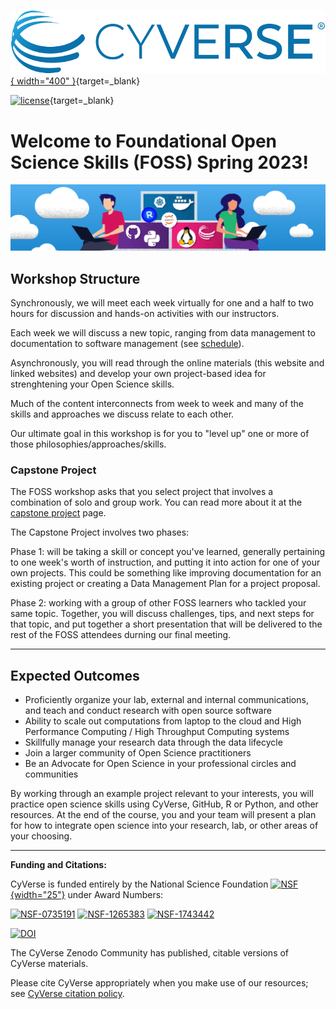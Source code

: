 [![!CyVerse Learning Center](assets/logos/cyverse_logo_2022.png "CyVerse Learning Center"){ width="400" }](https://learning.cyverse.org){target=_blank}

[![license](https://mirrors.creativecommons.org/presskit/buttons/88x31/svg/by.svg)](https://creativecommons.org/licenses/by/4.0/){target=_blank} 

# Welcome to Foundational Open Science Skills (FOSS) Spring 2023!

![header](assets/foss_title.png)

## Workshop Structure

Synchronously, we will meet each week virtually for one and a half to two hours for discussion and hands-on activities with our instructors. 

Each week we will discuss a new topic, ranging from data management to documentation to software management (see [schedule](./schedule.md)). 

Asynchronously, you will read through the online materials (this website and linked websites) and develop your own project-based idea for strenghtening your Open Science skills.

Much of the content interconnects from week to week and many of the skills and approaches we discuss relate to each other. 

Our ultimate goal in this workshop is for you to "level up" one or more of those philosophies/approaches/skills. 

### Capstone Project 

The FOSS workshop asks that you select project that involves a combination of solo and group work. You can read more about it at the [capstone project](./final_project/overview.md) page.

The Capstone Project involves two phases:

Phase 1: will be taking a skill or concept you've learned, generally pertaining to one week's worth of instruction, and putting it into action for one of your own projects. This could be something like improving documentation for an existing project or creating a Data Management Plan for a project proposal.

Phase 2: working with a group of other FOSS learners who tackled your same topic. Together, you will discuss challenges, tips, and next steps for that topic, and put together a short presentation that will be delivered to the rest of the FOSS attendees durning our final meeting.

---

## Expected Outcomes

-   Proficiently organize your lab, external and internal communications, and teach and conduct research with open source software
-   Ability to scale out computations from laptop to the cloud and High Performance Computing / High Throughput Computing systems
-   Skillfully manage your research data through the data lifecycle 
-   Join a larger community of Open Science practitioners
-   Be an Advocate for Open Science in your professional circles and communities

By working through an example project relevant to your interests, you will practice open science skills using CyVerse, GitHub, R or Python, and other resources. At the end of the course, you and your team will present a plan for how to integrate open science into your research, lab, or other areas of your choosing.

---

**Funding and Citations:**

CyVerse is funded entirely by the National Science Foundation [![NSF](https://www.nsf.gov/policies/images/NSF_Official_logo_High_Res_1200ppi.png){width="25"}](https://nsf.gov) under Award Numbers:

[![NSF-0735191](https://img.shields.io/badge/NSF-0735191-blue.svg)](https://www.nsf.gov/awardsearch/showAward?AWD_ID=0735191)  [![NSF-1265383](https://img.shields.io/badge/NSF-1265383-blue.svg)](https://www.nsf.gov/awardsearch/showAward?AWD_ID=1265383)  [![NSF-1743442](https://img.shields.io/badge/NSF-1743442-blue.svg)](https://www.nsf.gov/awardsearch/showAward?AWD_ID=1743442)

[![DOI](https://img.shields.io/badge/Zenodo-CyVerse%20Community-blue)](https://zenodo.org/communities/cyverse)

The CyVerse Zenodo Community has published, citable versions of CyVerse materials.

Please cite CyVerse appropriately when you make use of our resources; see [CyVerse citation policy](https://cyverse.org/policies/cite-cyverse).